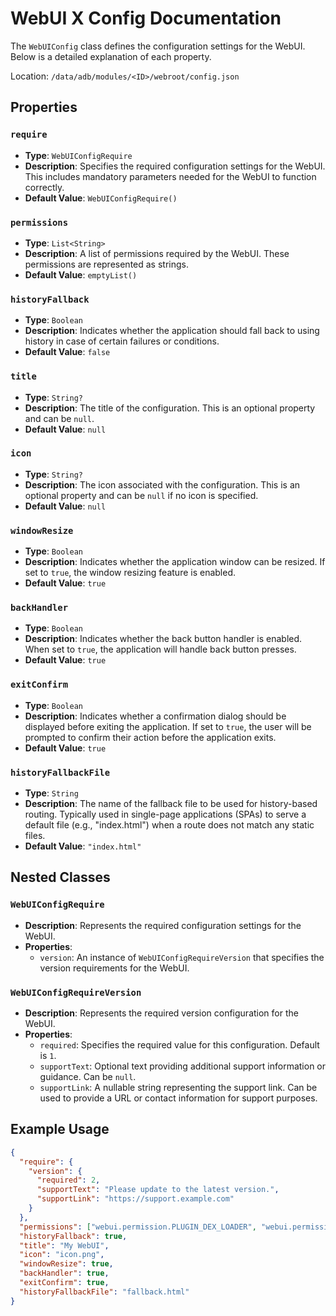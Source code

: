 # WebUI X Config Documentation

The `WebUIConfig` class defines the configuration settings for the WebUI. Below is a detailed explanation of each property.

Location: `/data/adb/modules/<ID>/webroot/config.json`

## Properties

### `require`

- **Type**: `WebUIConfigRequire`
- **Description**: Specifies the required configuration settings for the WebUI. This includes mandatory parameters needed for the WebUI to function correctly.
- **Default Value**: `WebUIConfigRequire()`

### `permissions`

- **Type**: `List<String>`
- **Description**: A list of permissions required by the WebUI. These permissions are represented as strings.
- **Default Value**: `emptyList()`

### `historyFallback`

- **Type**: `Boolean`
- **Description**: Indicates whether the application should fall back to using history in case of certain failures or conditions.
- **Default Value**: `false`

### `title`

- **Type**: `String?`
- **Description**: The title of the configuration. This is an optional property and can be `null`.
- **Default Value**: `null`

### `icon`

- **Type**: `String?`
- **Description**: The icon associated with the configuration. This is an optional property and can be `null` if no icon is specified.
- **Default Value**: `null`

### `windowResize`

- **Type**: `Boolean`
- **Description**: Indicates whether the application window can be resized. If set to `true`, the window resizing feature is enabled.
- **Default Value**: `true`

### `backHandler`

- **Type**: `Boolean`
- **Description**: Indicates whether the back button handler is enabled. When set to `true`, the application will handle back button presses.
- **Default Value**: `true`

### `exitConfirm`

- **Type**: `Boolean`
- **Description**: Indicates whether a confirmation dialog should be displayed before exiting the application. If set to `true`, the user will be prompted to confirm their action before the application exits.
- **Default Value**: `true`

### `historyFallbackFile`

- **Type**: `String`
- **Description**: The name of the fallback file to be used for history-based routing. Typically used in single-page applications (SPAs) to serve a default file (e.g., "index.html") when a route does not match any static files.
- **Default Value**: `"index.html"`

## Nested Classes

### `WebUIConfigRequire`

- **Description**: Represents the required configuration settings for the WebUI.
- **Properties**:
  - `version`: An instance of `WebUIConfigRequireVersion` that specifies the version requirements for the WebUI.

### `WebUIConfigRequireVersion`

- **Description**: Represents the required version configuration for the WebUI.
- **Properties**:
  - `required`: Specifies the required value for this configuration. Default is `1`.
  - `supportText`: Optional text providing additional support information or guidance. Can be `null`.
  - `supportLink`: A nullable string representing the support link. Can be used to provide a URL or contact information for support purposes.

## Example Usage

```json
{
  "require": {
    "version": {
      "required": 2,
      "supportText": "Please update to the latest version.",
      "supportLink": "https://support.example.com"
    }
  },
  "permissions": ["webui.permission.PLUGIN_DEX_LOADER", "webui.permission.DSL_DEX_LOADING"],
  "historyFallback": true,
  "title": "My WebUI",
  "icon": "icon.png",
  "windowResize": true,
  "backHandler": true,
  "exitConfirm": true,
  "historyFallbackFile": "fallback.html"
}
```
